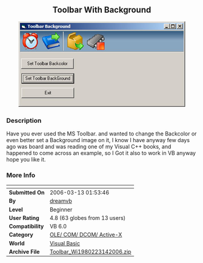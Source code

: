 ﻿<div align="center">

## Toolbar With Background

<img src="PIC2006314226231473.jpg">
</div>

### Description

Have you ever used the MS Toolbar. and wanted to change the Backcolor or even better set a Background image on it, I know I have anyway few days ago was board and was reading one of my Visual C++ books, and happened to come across an example, so I Got it also to work in VB anyway hope you like it.
 
### More Info
 


<span>             |<span>
---                |---
**Submitted On**   |2006-03-13 01:53:46
**By**             |[dreamvb](https://github.com/Planet-Source-Code/PSCIndex/blob/master/ByAuthor/dreamvb.md)
**Level**          |Beginner
**User Rating**    |4.8 (63 globes from 13 users)
**Compatibility**  |VB 6\.0
**Category**       |[OLE/ COM/ DCOM/ Active\-X](https://github.com/Planet-Source-Code/PSCIndex/blob/master/ByCategory/ole-com-dcom-active-x__1-29.md)
**World**          |[Visual Basic](https://github.com/Planet-Source-Code/PSCIndex/blob/master/ByWorld/visual-basic.md)
**Archive File**   |[Toolbar\_Wi1980223142006\.zip](https://github.com/Planet-Source-Code/dreamvb-toolbar-with-background__1-64669/archive/master.zip)








